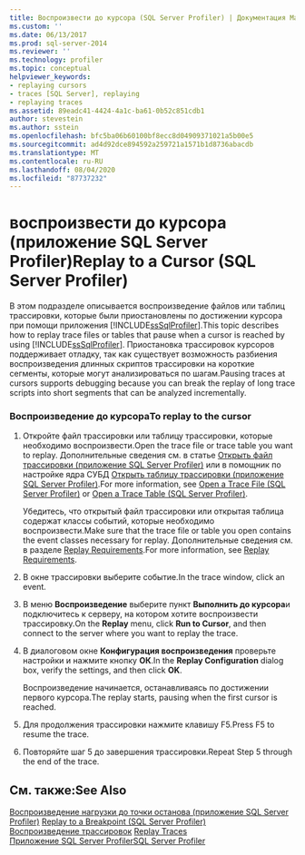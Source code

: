 ```yaml
---
title: Воспроизвести до курсора (SQL Server Profiler) | Документация Майкрософт
ms.custom: ''
ms.date: 06/13/2017
ms.prod: sql-server-2014
ms.reviewer: ''
ms.technology: profiler
ms.topic: conceptual
helpviewer_keywords:
- replaying cursors
- traces [SQL Server], replaying
- replaying traces
ms.assetid: 89eadc41-4424-4a1c-ba61-0b52c851cdb1
author: stevestein
ms.author: sstein
ms.openlocfilehash: bfc5ba06b60100bf8ecc8d04909371021a5b00e5
ms.sourcegitcommit: ad4d92dce894592a259721a1571b1d8736abacdb
ms.translationtype: MT
ms.contentlocale: ru-RU
ms.lasthandoff: 08/04/2020
ms.locfileid: "87737232"
---
```

# <a name="replay-to-a-cursor-sql-server-profiler"></a><span data-ttu-id="40a0f-102">воспроизвести до курсора (приложение SQL Server Profiler)</span><span class="sxs-lookup"><span data-stu-id="40a0f-102">Replay to a Cursor (SQL Server Profiler)</span></span>
  <span data-ttu-id="40a0f-103">В этом подразделе описывается воспроизведение файлов или таблиц трассировки, которые были приостановлены по достижении курсора при помощи приложения [!INCLUDE[ssSqlProfiler](../../includes/sssqlprofiler-md.md)].</span><span class="sxs-lookup"><span data-stu-id="40a0f-103">This topic describes how to replay trace files or tables that pause when a cursor is reached by using [!INCLUDE[ssSqlProfiler](../../includes/sssqlprofiler-md.md)].</span></span> <span data-ttu-id="40a0f-104">Приостановка трассировок курсоров поддерживает отладку, так как существует возможность разбиения воспроизведения длинных скриптов трассировки на короткие сегменты, которые могут анализироваться по шагам.</span><span class="sxs-lookup"><span data-stu-id="40a0f-104">Pausing traces at cursors supports debugging because you can break the replay of long trace scripts into short segments that can be analyzed incrementally.</span></span>  
  
### <a name="to-replay-to-the-cursor"></a><span data-ttu-id="40a0f-105">Воспроизведение до курсора</span><span class="sxs-lookup"><span data-stu-id="40a0f-105">To replay to the cursor</span></span>  
  
1.  <span data-ttu-id="40a0f-106">Откройте файл трассировки или таблицу трассировки, которые необходимо воспроизвести.</span><span class="sxs-lookup"><span data-stu-id="40a0f-106">Open the trace file or trace table you want to replay.</span></span> <span data-ttu-id="40a0f-107">Дополнительные сведения см. в статье [Открыть файл трассировки (приложение SQL Server Profiler)](open-a-trace-file-sql-server-profiler.md) или в помощник по настройке ядра СУБД [Открыть таблицу трассировки (приложение SQL Server Profiler)](open-a-trace-table-sql-server-profiler.md).</span><span class="sxs-lookup"><span data-stu-id="40a0f-107">For more information, see [Open a Trace File &#40;SQL Server Profiler&#41;](open-a-trace-file-sql-server-profiler.md) or [Open a Trace Table &#40;SQL Server Profiler&#41;](open-a-trace-table-sql-server-profiler.md).</span></span>  
  
     <span data-ttu-id="40a0f-108">Убедитесь, что открытый файл трассировки или открытая таблица содержат классы событий, которые необходимо воспроизвести.</span><span class="sxs-lookup"><span data-stu-id="40a0f-108">Make sure that the trace file or table you open contains the event classes necessary for replay.</span></span> <span data-ttu-id="40a0f-109">Дополнительные сведения см. в разделе [Replay Requirements](replay-requirements.md).</span><span class="sxs-lookup"><span data-stu-id="40a0f-109">For more information, see [Replay Requirements](replay-requirements.md).</span></span>  
  
2.  <span data-ttu-id="40a0f-110">В окне трассировки выберите событие.</span><span class="sxs-lookup"><span data-stu-id="40a0f-110">In the trace window, click an event.</span></span>  
  
3.  <span data-ttu-id="40a0f-111">В меню **Воспроизведение** выберите пункт **Выполнить до курсора**и подключитесь к серверу, на котором хотите воспроизвести трассировку.</span><span class="sxs-lookup"><span data-stu-id="40a0f-111">On the **Replay** menu, click **Run to Cursor**, and then connect to the server where you want to replay the trace.</span></span>  
  
4.  <span data-ttu-id="40a0f-112">В диалоговом окне **Конфигурация воспроизведения** проверьте настройки и нажмите кнопку **ОК**.</span><span class="sxs-lookup"><span data-stu-id="40a0f-112">In the **Replay Configuration** dialog box, verify the settings, and then click **OK**.</span></span>  
  
     <span data-ttu-id="40a0f-113">Воспроизведение начинается, останавливаясь по достижении первого курсора.</span><span class="sxs-lookup"><span data-stu-id="40a0f-113">The replay starts, pausing when the first cursor is reached.</span></span>  
  
5.  <span data-ttu-id="40a0f-114">Для продолжения трассировки нажмите клавишу F5.</span><span class="sxs-lookup"><span data-stu-id="40a0f-114">Press F5 to resume the trace.</span></span>  
  
6.  <span data-ttu-id="40a0f-115">Повторяйте шаг 5 до завершения трассировки.</span><span class="sxs-lookup"><span data-stu-id="40a0f-115">Repeat Step 5 through the end of the trace.</span></span>  
  
## <a name="see-also"></a><span data-ttu-id="40a0f-116">См. также:</span><span class="sxs-lookup"><span data-stu-id="40a0f-116">See Also</span></span>  
 <span data-ttu-id="40a0f-117">[Воспроизведение нагрузки до точки останова (приложение SQL Server Profiler)](replay-to-a-breakpoint-sql-server-profiler.md) </span><span class="sxs-lookup"><span data-stu-id="40a0f-117">[Replay to a Breakpoint &#40;SQL Server Profiler&#41;](replay-to-a-breakpoint-sql-server-profiler.md) </span></span>  
 <span data-ttu-id="40a0f-118">[Воспроизведение трассировок](replay-traces.md) </span><span class="sxs-lookup"><span data-stu-id="40a0f-118">[Replay Traces](replay-traces.md) </span></span>  
 [<span data-ttu-id="40a0f-119">Приложение SQL Server Profiler</span><span class="sxs-lookup"><span data-stu-id="40a0f-119">SQL Server Profiler</span></span>](sql-server-profiler.md)  
  
  
